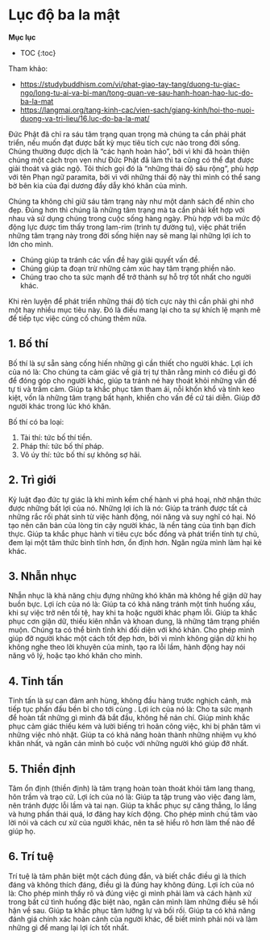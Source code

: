 # Lục độ ba la mật

**Mục lục**

- TOC
{:toc}

Tham khảo:

- <https://studybuddhism.com/vi/phat-giao-tay-tang/duong-tu-giac-ngo/long-tu-ai-va-bi-man/tong-quan-ve-sau-hanh-hoan-hao-luc-do-ba-la-mat>
- <https://langmai.org/tang-kinh-cac/vien-sach/giang-kinh/hoi-tho-nuoi-duong-va-tri-lieu/16.luc-do-ba-la-mat/>

Đức Phật đã chỉ ra sáu tâm trạng quan trọng mà chúng ta cần phải phát triển, nếu muốn đạt được bất kỳ mục tiêu tích cực nào trong đời sống. Chúng thường được dịch là “các hạnh hoàn hảo”, bởi vì khi đã hoàn thiện chúng một cách trọn vẹn như Đức Phật đã làm thì ta cũng có thể đạt được giải thoát và giác ngộ. Tôi thích gọi đó là “những thái độ sâu rộng”, phù hợp với tên Phạn ngữ paramita, bởi vì với những thái độ này thì mình có thể sang bờ bên kia của đại dương đầy dẫy khó khăn của mình.

Chúng ta không chỉ giữ sáu tâm trạng này như một danh sách để nhìn cho đẹp. Đúng hơn thì chúng là những tâm trạng mà ta cần phải kết hợp với nhau và sử dụng chúng trong cuộc sống hàng ngày. Phù hợp với ba mức độ động lực được tìm thấy trong lam-rim (trình tự đường tu), việc phát triển những tâm trạng này trong đời sống hiện nay sẽ mang lại những lợi ích to lớn cho mình.

* Chúng giúp ta tránh các vấn đề hay giải quyết vấn đề.
* Chúng giúp ta đoạn trừ những cảm xúc hay tâm trạng phiền não.
* Chúng trao cho ta sức mạnh để trở thành sự hỗ trợ tốt nhất cho người khác.

Khi rèn luyện để phát triển những thái độ tích cực này thì cần phải ghi nhớ một hay nhiều mục tiêu này. Đó là điều mang lại cho ta sự khích lệ mạnh mẽ để tiếp tục việc củng cố chúng thêm nữa.

## 1. Bố thí
Bố thí là sự sẵn sàng cống hiến những gì cần thiết cho người khác. Lợi ích của nó là:
Cho chúng ta cảm giác về giá trị tự thân rằng mình có điều gì đó để đóng góp cho người khác, giúp ta tránh né hay thoát khỏi những vấn đề tự ti và trầm cảm.
Giúp ta khắc phục tâm tham ái, nỗi khốn khổ và tính keo kiệt, vốn là những tâm trạng bất hạnh, khiến cho vấn đề cứ tái diễn.
Giúp đỡ người khác trong lúc khó khăn.

Bố thí có ba loại:
1. Tài thí: tức bố thí tiền.
2. Pháp thí: tức bố thí pháp.
3. Vô úy thí: tức bố thí sự không sợ hãi.

## 2. Trì giới
Kỷ luật đạo đức tự giác là khi mình kềm chế hành vi phá hoại, nhờ nhận thức được những bất lợi của nó. Những lợi ích là nó:
Giúp ta tránh được tất cả những rắc rối phát sinh từ việc hành động, nói năng và suy nghĩ có hại. Nó tạo nên căn bản của lòng tin cậy người khác, là nền tảng của tình bạn đích thực.
Giúp ta khắc phục hành vi tiêu cực bốc đồng và phát triển tính tự chủ, đem lại một tâm thức bình tĩnh hơn, ổn định hơn.
Ngăn ngừa mình làm hại kẻ khác.

## 3. Nhẫn nhục
Nhẫn nhục là khả năng chịu đựng những khó khăn mà không hề giận dữ hay buồn bực. Lợi ích của nó là:
Giúp ta có khả năng tránh một tình huống xấu, khi sự việc trở nên tồi tệ, hay khi ta hoặc người khác phạm lỗi.
Giúp ta khắc phục cơn giận dữ, thiếu kiên nhẫn và khoan dung,  là những tâm trạng phiền muộn. Chúng ta có thể bình tĩnh khi đối diện với khó khăn.
Cho phép mình giúp đỡ người khác một cách tốt đẹp hơn, bởi vì mình không giận dữ khi họ không nghe theo lời khuyên của mình, tạo ra lỗi lầm, hành động hay nói năng vô lý, hoặc tạo khó khăn cho mình.

## 4. Tinh tấn 
Tinh tấn là sự can đảm anh hùng, không đầu hàng trước nghịch cảnh, mà tiếp tục phấn đấu bền bỉ cho tới cùng . Lợi ích của nó là:
Cho ta sức mạnh để hoàn tất những gì mình đã bắt đầu, không hề nản chí.
Giúp mình khắc phục cảm giác thiếu kém và lười biếng trì hoãn công việc, khi bị phân tâm vì những việc nhỏ nhặt.
Giúp ta có khả năng hoàn thành những nhiệm vụ khó khăn nhất, và ngăn cản mình bỏ cuộc với những người khó giúp đỡ nhất.

## 5. Thiền định
Tâm ổn định (thiền định) là tâm trạng hoàn toàn thoát khỏi tâm lang thang, hôn trầm và trạo cử. Lợi ích của nó là:
Giúp ta tập trung vào việc đang làm, nên tránh được lỗi lầm và tai nạn.
Giúp ta khắc phục sự căng thẳng, lo lắng và hưng phấn thái quá, lơ đãng hay kích động.
Cho phép mình chú tâm vào lời nói và cách cư xử của người khác, nên ta sẽ hiểu rõ hơn làm thế nào để giúp họ.

## 6. Trí tuệ
Trí tuệ là tâm phân biệt một cách đúng đắn, và biết chắc điều gì là thích đáng và không thích đáng, điều gì là đúng hay không đúng. Lợi ích của nó là:
Cho phép mình thấy rõ và đúng việc gì mình phải làm và cách hành xử trong bất cứ tình huống đặc biệt nào, ngăn cản mình làm những điều sẽ hối hận về sau.
Giúp ta khắc phục tâm lưỡng lự và bối rối.
Giúp ta có khả năng đánh giá chính xác hoàn cảnh của người khác, để biết mình phải nói và làm những gì để mang lại lợi ích tốt nhất.